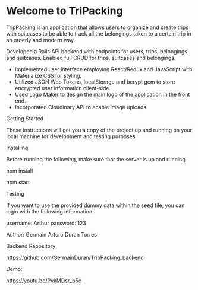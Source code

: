 Welcome to TriPacking
======================

TripPacking is an application that allows users to organize and create trips with suitcases to be able to track all the belongings taken to a certain trip in an orderly and modern way.

Developed a Rails API backend with endpoints for users, trips, belongings and suitcases. Enabled full CRUD for trips, suitcases and belongings.
+ Implemented user interface employing React/Redux and JavaScript with Materialize CSS for styling.
+ Utilized JSON Web Tokens, localStorage and bcrypt gem to store encrypted user information client-side.
+ Used Logo Maker to design the main logo of the application in the front end.
+ Incorporated Cloudinary API to enable image uploads.

Getting Started

These instructions will get you a copy of the project up and running on your local machine for development and testing purposes.

Installing

Before running the following, make sure that the server is up and running.

npm install

npm start


Testing

If you want to use the provided dummy data within the seed file, you can login with the following information:

username: Arthur
password: 123

Author:
Germain Arturo Duran Torres


Backend Repository:

https://github.com/GermainDuran/TripPacking_backend

Demo:

https://youtu.be/PvkMDsr_b5c
